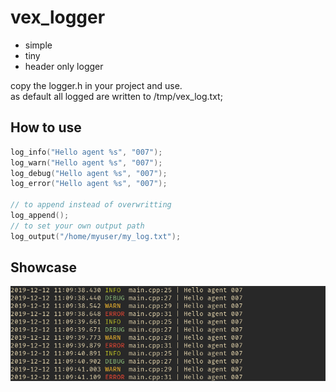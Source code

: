 # vex_logger

- simple
- tiny
- header only logger

copy the logger.h in your project and use.  
as default all logged are written to /tmp/vex_log.txt;

## How to use

```cpp
log_info("Hello agent %s", "007");
log_warn("Hello agent %s", "007");
log_debug("Hello agent %s", "007");
log_error("Hello agent %s", "007");

// to append instead of overwritting
log_append();
// to set your own output path
log_output("/home/myuser/my_log.txt");

```

## Showcase
![](log_example.png)

